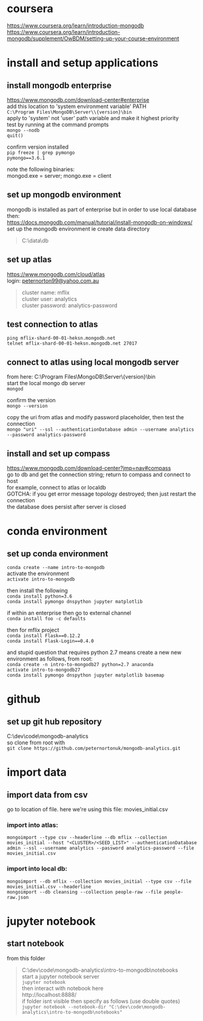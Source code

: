 # coursera
https://www.coursera.org/learn/introduction-mongodb  
https://www.coursera.org/learn/introduction-mongodb/supplement/OwBDM/setting-up-your-course-environment  

# install and setup applications
## install mongodb enterprise
https://www.mongodb.com/download-center#enterprise  
add this location to 'system environment variable' PATH  
`C:\Program Files\MongoDB\Server\\{version}\bin`  
apply to 'system' not 'user' path variable and make it highest priority  
test by running at the command prompts  
`mongo --nodb`  
`quit()`  

confirm version installed  
`pip freeze | grep pymongo`  
`pymongo==3.6.1`  

note the following binaries:  
mongod.exe = server; mongo.exe = client  
  
## set up mongodb environment
mongodb is installed as part of enterprise but in order to use local database then:  
https://docs.mongodb.com/manual/tutorial/install-mongodb-on-windows/  
set up the mongodb environment ie create data directory  
>C:\data\db  
  
## set up atlas
https://www.mongodb.com/cloud/atlas  
login: peternorton99@yahoo.com.au  
>cluster name: mflix  
>cluster user: analytics  
>cluster password: analytics-password  
  
## test connection to atlas
`ping mflix-shard-00-01-heksn.mongodb.net`  
`telnet mflix-shard-00-01-heksn.mongodb.net 27017`  
  
## connect to atlas using local mongodb server
from here: C:\Program Files\MongoDB\Server\\{version}\bin  
start the local mongo db server  
`mongod`  

confirm the version  
`mongo --version`  

copy the uri from atlas and modify password placeholder, then test the connection  
`mongo "uri" --ssl --authenticationDatabase admin --username analytics --password analytics-password`  
  
## install and set up compass
https://www.mongodb.com/download-center?jmp=nav#compass  
go to db and get the connection string; return to compass and connect to host  
for example, connect to atlas or localdb  
GOTCHA: if you get error message topology destroyed; then just restart the connection  
the database does persist after server is closed  

# conda environment
## set up conda environment
`conda create --name intro-to-mongodb`  
activate the environment  
`activate intro-to-mongodb`  

then install the following  
`conda install python=3.6`  
`conda install pymongo dnspython jupyter matplotlib`  

if within an enterprise then go to external channel  
`conda install foo -c defaults`  

then for mflix project  
`conda install Flask==0.12.2`  
`conda install Flask-Login==0.4.0`  

and stupid question that requires python 2.7 means create a new new environment as follows, from root:  
`conda create -n intro-to-mongodb27 python=2.7 anaconda`  
`activate intro-to-mongodb27`  
`conda install pymongo dnspython jupyter matplotlib basemap`  

# github
## set up git hub repository
C:\dev\code\mongodb-analytics  
so clone from root with  
`git clone https://github.com/peternortonuk/mongodb-analytics.git`  

# import data
## import data from csv
go to location of file. here we're using this file: movies_initial.csv  
  
### import into atlas:
`mongoimport --type csv --headerline --db mflix --collection movies_initial --host "<CLUSTER>/<SEED_LIST>" --authenticationDatabase admin --ssl --username analytics --password analytics-password --file movies_initial.csv` 

### import into local db:
`mongoimport --db mflix --collection movies_initial --type csv --file movies_initial.csv --headerline`  
`mongoimport --db cleansing --collection people-raw --file people-raw.json`  

# jupyter notebook
## start notebook
from this folder  
>C:\dev\code\mongodb-analytics\intro-to-mongodb\notebooks  
start a jupyter notebook server  
`jupyter notebook`  
then interact with notebook here  
http://localhost:8888/  
if folder isnt visible then specify as follows (use double quotes)  
`jupyter notebook --notebook-dir "C:\dev\code\mongodb-analytics\intro-to-mongodb\notebooks"`  

